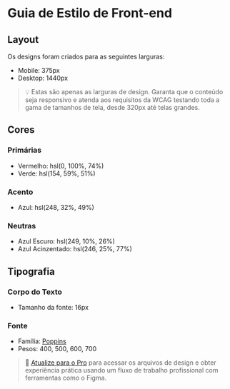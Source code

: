 # Guia de Estilo de Front-end

## Layout

Os designs foram criados para as seguintes larguras:

- Mobile: 375px
- Desktop: 1440px

> 💡 Estas são apenas as larguras de design. Garanta que o conteúdo seja responsivo e atenda aos requisitos da WCAG testando toda a gama de tamanhos de tela, desde 320px até telas grandes.

## Cores

### Primárias

- Vermelho: hsl(0, 100%, 74%)
- Verde: hsl(154, 59%, 51%)

### Acento

- Azul: hsl(248, 32%, 49%)

### Neutras

- Azul Escuro: hsl(249, 10%, 26%)
- Azul Acinzentado: hsl(246, 25%, 77%)

## Tipografia

### Corpo do Texto

- Tamanho da fonte: 16px

### Fonte

- Família: [Poppins](https://fonts.google.com/specimen/Poppins)
- Pesos: 400, 500, 600, 700

> 💎 [Atualize para o Pro](https://www.frontendmentor.io/pro?ref=style-guide) para acessar os arquivos de design e obter experiência prática usando um fluxo de trabalho profissional com ferramentas como o Figma.